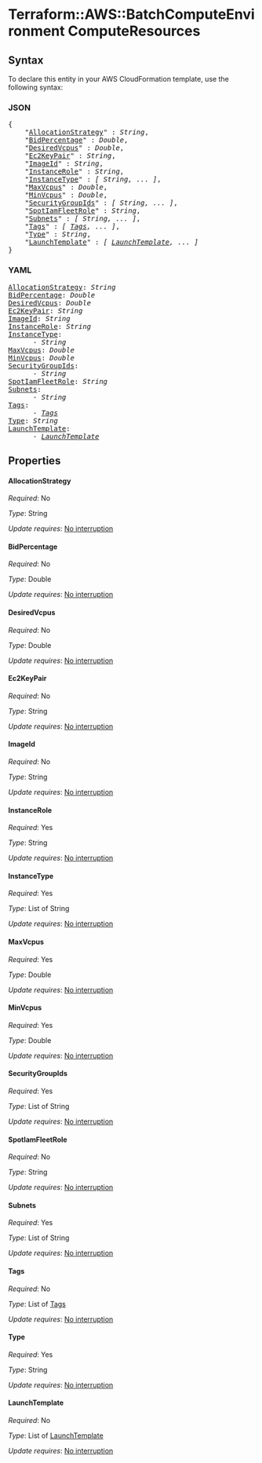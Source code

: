 # Terraform::AWS::BatchComputeEnvironment ComputeResources

## Syntax

To declare this entity in your AWS CloudFormation template, use the following syntax:

### JSON

<pre>
{
    "<a href="#allocationstrategy" title="AllocationStrategy">AllocationStrategy</a>" : <i>String</i>,
    "<a href="#bidpercentage" title="BidPercentage">BidPercentage</a>" : <i>Double</i>,
    "<a href="#desiredvcpus" title="DesiredVcpus">DesiredVcpus</a>" : <i>Double</i>,
    "<a href="#ec2keypair" title="Ec2KeyPair">Ec2KeyPair</a>" : <i>String</i>,
    "<a href="#imageid" title="ImageId">ImageId</a>" : <i>String</i>,
    "<a href="#instancerole" title="InstanceRole">InstanceRole</a>" : <i>String</i>,
    "<a href="#instancetype" title="InstanceType">InstanceType</a>" : <i>[ String, ... ]</i>,
    "<a href="#maxvcpus" title="MaxVcpus">MaxVcpus</a>" : <i>Double</i>,
    "<a href="#minvcpus" title="MinVcpus">MinVcpus</a>" : <i>Double</i>,
    "<a href="#securitygroupids" title="SecurityGroupIds">SecurityGroupIds</a>" : <i>[ String, ... ]</i>,
    "<a href="#spotiamfleetrole" title="SpotIamFleetRole">SpotIamFleetRole</a>" : <i>String</i>,
    "<a href="#subnets" title="Subnets">Subnets</a>" : <i>[ String, ... ]</i>,
    "<a href="#tags" title="Tags">Tags</a>" : <i>[ <a href="computeresources-tags.md">Tags</a>, ... ]</i>,
    "<a href="#type" title="Type">Type</a>" : <i>String</i>,
    "<a href="#launchtemplate" title="LaunchTemplate">LaunchTemplate</a>" : <i>[ <a href="computeresources-launchtemplate.md">LaunchTemplate</a>, ... ]</i>
}
</pre>

### YAML

<pre>
<a href="#allocationstrategy" title="AllocationStrategy">AllocationStrategy</a>: <i>String</i>
<a href="#bidpercentage" title="BidPercentage">BidPercentage</a>: <i>Double</i>
<a href="#desiredvcpus" title="DesiredVcpus">DesiredVcpus</a>: <i>Double</i>
<a href="#ec2keypair" title="Ec2KeyPair">Ec2KeyPair</a>: <i>String</i>
<a href="#imageid" title="ImageId">ImageId</a>: <i>String</i>
<a href="#instancerole" title="InstanceRole">InstanceRole</a>: <i>String</i>
<a href="#instancetype" title="InstanceType">InstanceType</a>: <i>
      - String</i>
<a href="#maxvcpus" title="MaxVcpus">MaxVcpus</a>: <i>Double</i>
<a href="#minvcpus" title="MinVcpus">MinVcpus</a>: <i>Double</i>
<a href="#securitygroupids" title="SecurityGroupIds">SecurityGroupIds</a>: <i>
      - String</i>
<a href="#spotiamfleetrole" title="SpotIamFleetRole">SpotIamFleetRole</a>: <i>String</i>
<a href="#subnets" title="Subnets">Subnets</a>: <i>
      - String</i>
<a href="#tags" title="Tags">Tags</a>: <i>
      - <a href="computeresources-tags.md">Tags</a></i>
<a href="#type" title="Type">Type</a>: <i>String</i>
<a href="#launchtemplate" title="LaunchTemplate">LaunchTemplate</a>: <i>
      - <a href="computeresources-launchtemplate.md">LaunchTemplate</a></i>
</pre>

## Properties

#### AllocationStrategy

_Required_: No

_Type_: String

_Update requires_: [No interruption](https://docs.aws.amazon.com/AWSCloudFormation/latest/UserGuide/using-cfn-updating-stacks-update-behaviors.html#update-no-interrupt)

#### BidPercentage

_Required_: No

_Type_: Double

_Update requires_: [No interruption](https://docs.aws.amazon.com/AWSCloudFormation/latest/UserGuide/using-cfn-updating-stacks-update-behaviors.html#update-no-interrupt)

#### DesiredVcpus

_Required_: No

_Type_: Double

_Update requires_: [No interruption](https://docs.aws.amazon.com/AWSCloudFormation/latest/UserGuide/using-cfn-updating-stacks-update-behaviors.html#update-no-interrupt)

#### Ec2KeyPair

_Required_: No

_Type_: String

_Update requires_: [No interruption](https://docs.aws.amazon.com/AWSCloudFormation/latest/UserGuide/using-cfn-updating-stacks-update-behaviors.html#update-no-interrupt)

#### ImageId

_Required_: No

_Type_: String

_Update requires_: [No interruption](https://docs.aws.amazon.com/AWSCloudFormation/latest/UserGuide/using-cfn-updating-stacks-update-behaviors.html#update-no-interrupt)

#### InstanceRole

_Required_: Yes

_Type_: String

_Update requires_: [No interruption](https://docs.aws.amazon.com/AWSCloudFormation/latest/UserGuide/using-cfn-updating-stacks-update-behaviors.html#update-no-interrupt)

#### InstanceType

_Required_: Yes

_Type_: List of String

_Update requires_: [No interruption](https://docs.aws.amazon.com/AWSCloudFormation/latest/UserGuide/using-cfn-updating-stacks-update-behaviors.html#update-no-interrupt)

#### MaxVcpus

_Required_: Yes

_Type_: Double

_Update requires_: [No interruption](https://docs.aws.amazon.com/AWSCloudFormation/latest/UserGuide/using-cfn-updating-stacks-update-behaviors.html#update-no-interrupt)

#### MinVcpus

_Required_: Yes

_Type_: Double

_Update requires_: [No interruption](https://docs.aws.amazon.com/AWSCloudFormation/latest/UserGuide/using-cfn-updating-stacks-update-behaviors.html#update-no-interrupt)

#### SecurityGroupIds

_Required_: Yes

_Type_: List of String

_Update requires_: [No interruption](https://docs.aws.amazon.com/AWSCloudFormation/latest/UserGuide/using-cfn-updating-stacks-update-behaviors.html#update-no-interrupt)

#### SpotIamFleetRole

_Required_: No

_Type_: String

_Update requires_: [No interruption](https://docs.aws.amazon.com/AWSCloudFormation/latest/UserGuide/using-cfn-updating-stacks-update-behaviors.html#update-no-interrupt)

#### Subnets

_Required_: Yes

_Type_: List of String

_Update requires_: [No interruption](https://docs.aws.amazon.com/AWSCloudFormation/latest/UserGuide/using-cfn-updating-stacks-update-behaviors.html#update-no-interrupt)

#### Tags

_Required_: No

_Type_: List of <a href="computeresources-tags.md">Tags</a>

_Update requires_: [No interruption](https://docs.aws.amazon.com/AWSCloudFormation/latest/UserGuide/using-cfn-updating-stacks-update-behaviors.html#update-no-interrupt)

#### Type

_Required_: Yes

_Type_: String

_Update requires_: [No interruption](https://docs.aws.amazon.com/AWSCloudFormation/latest/UserGuide/using-cfn-updating-stacks-update-behaviors.html#update-no-interrupt)

#### LaunchTemplate

_Required_: No

_Type_: List of <a href="computeresources-launchtemplate.md">LaunchTemplate</a>

_Update requires_: [No interruption](https://docs.aws.amazon.com/AWSCloudFormation/latest/UserGuide/using-cfn-updating-stacks-update-behaviors.html#update-no-interrupt)

